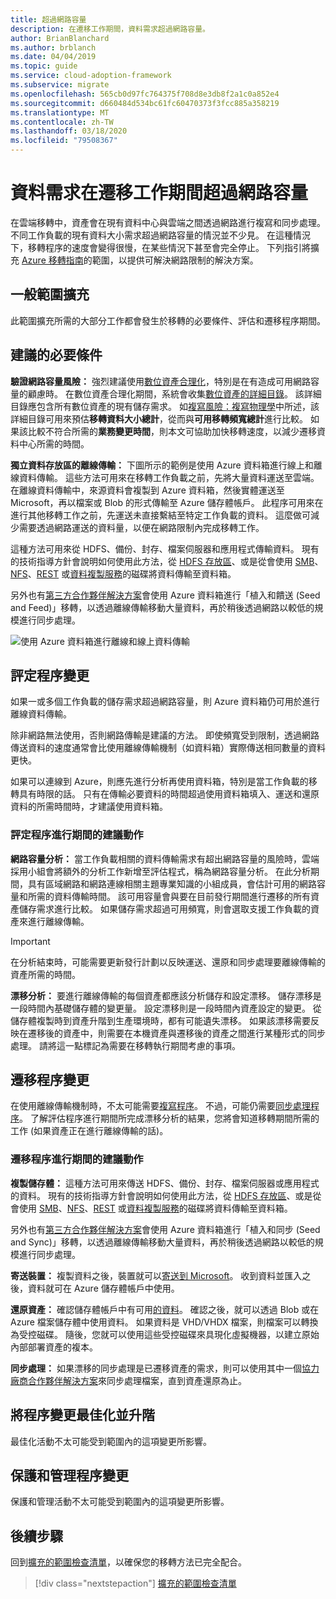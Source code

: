 ```yaml
---
title: 超過網路容量
description: 在遷移工作期間，資料需求超過網路容量。
author: BrianBlanchard
ms.author: brblanch
ms.date: 04/04/2019
ms.topic: guide
ms.service: cloud-adoption-framework
ms.subservice: migrate
ms.openlocfilehash: 565cb0d97fc764375f708d8e3db8f2a1c0a852e4
ms.sourcegitcommit: d660484d534bc61fc60470373f3fcc885a358219
ms.translationtype: MT
ms.contentlocale: zh-TW
ms.lasthandoff: 03/18/2020
ms.locfileid: "79508367"
---
```

<!-- cSpell:ignore HDFS databox VHDX -->

# <a name="data-requirements-exceed-network-capacity-during-a-migration-effort"></a>資料需求在遷移工作期間超過網路容量

在雲端移轉中，資產會在現有資料中心與雲端之間透過網路進行複寫和同步處理。 不同工作負載的現有資料大小需求超過網路容量的情況並不少見。 在這種情況下，移轉程序的速度會變得很慢，在某些情況下甚至會完全停止。 下列指引將擴充 [Azure 移轉指南](../azure-migration-guide/index.md)的範圍，以提供可解決網路限制的解決方案。

## <a name="general-scope-expansion"></a>一般範圍擴充

此範圍擴充所需的大部分工作都會發生於移轉的必要條件、評估和遷移程序期間。

## <a name="suggested-prerequisites"></a>建議的必要條件

**驗證網路容量風險：** 強烈建議使用[數位資產合理化](../../digital-estate/rationalize.md)，特別是在有造成可用網路容量的顧慮時。 在數位資產合理化期間，系統會收集[數位資產的詳細目錄](../../digital-estate/inventory.md)。 該詳細目錄應包含所有數位資產的現有儲存需求。 如[複寫風險：複寫物理學](../migration-considerations/migrate/replicate.md#replication-risks---physics-of-replication)中所述，該詳細目錄可用來預估**移轉資料大小總計**，從而與**可用移轉頻寬總計**進行比較。 如果該比較不符合所需的**業務變更時間**，則本文可協助加快移轉速度，以減少遷移資料中心所需的時間。

**獨立資料存放區的離線傳輸：** 下圖所示的範例是使用 Azure 資料箱進行線上和離線資料傳輸。 這些方法可用來在移轉工作負載之前，先將大量資料運送至雲端。 在離線資料傳輸中，來源資料會複製到 Azure 資料箱，然後實體運送至 Microsoft，再以檔案或 Blob 的形式傳輸至 Azure 儲存體帳戶。 此程序可用來在進行其他移轉工作之前，先運送未直接繫結至特定工作負載的資料。 這麼做可減少需要透過網路運送的資料量，以便在網路限制內完成移轉工作。

這種方法可用來從 HDFS、備份、封存、檔案伺服器和應用程式傳輸資料。 現有的技術指導方針會說明如何使用此方法，從 [HDFS 存放區](https://docs.microsoft.com/azure/storage/blobs/data-lake-storage-migrate-on-premises-hdfs-cluster)、或是從會使用 [SMB](https://docs.microsoft.com/azure/databox/data-box-deploy-copy-data)、[NFS](https://docs.microsoft.com/azure/databox/data-box-deploy-copy-data-via-nfs)、[REST](https://docs.microsoft.com/azure/databox/data-box-deploy-copy-data-via-rest) 或[資料複製服務](https://docs.microsoft.com/azure/databox/data-box-deploy-copy-data-via-copy-service)的磁碟將資料傳輸至資料箱。

另外也有[第三方合作夥伴解決方案](https://azuremarketplace.microsoft.com/campaigns/databox/azure-data-box)會使用 Azure 資料箱進行「植入和饋送 (Seed and Feed)」移轉，以透過離線傳輸移動大量資料，再於稍後透過網路以較低的規模進行同步處理。

![使用 Azure 資料箱進行離線和線上資料傳輸](../../_images/migrate/databox.png)

## <a name="assess-process-changes"></a>評定程序變更

如果一或多個工作負載的儲存需求超過網路容量，則 Azure 資料箱仍可用於進行離線資料傳輸。

除非網路無法使用，否則網路傳輸是建議的方法。 即使頻寬受到限制，透過網路傳送資料的速度通常會比使用離線傳輸機制（如資料箱）實際傳送相同數量的資料更快。

如果可以連線到 Azure，則應先進行分析再使用資料箱，特別是當工作負載的移轉具有時限的話。 只有在傳輸必要資料的時間超過使用資料箱填入、運送和還原資料的所需時間時，才建議使用資料箱。

### <a name="suggested-action-during-the-assess-process"></a>評定程序進行期間的建議動作

**網路容量分析：** 當工作負載相關的資料傳輸需求有超出網路容量的風險時，雲端採用小組會將額外的分析工作新增至評估程式，稱為網路容量分析。 在此分析期間，具有區域網路和網路連線相關主題專業知識的小組成員，會估計可用的網路容量和所需的資料傳輸時間。 該可用容量會與要在目前發行期間進行遷移的所有資產儲存需求進行比較。 如果儲存需求超過可用頻寬，則會選取支援工作負載的資產來進行離線傳輸。

> [!IMPORTANT]
> 在分析結束時，可能需要更新發行計劃以反映運送、還原和同步處理要離線傳輸的資產所需的時間。

**漂移分析：** 要進行離線傳輸的每個資產都應該分析儲存和設定漂移。 儲存漂移是一段時間內基礎儲存體的變更量。 設定漂移則是一段時間內資產設定的變更。 從儲存體複製時到資產升階到生產環境時，都有可能遺失漂移。 如果該漂移需要反映在遷移後的資產中，則需要在本機資產與遷移後的資產之間進行某種形式的同步處理。 請將這一點標記為需要在移轉執行期間考慮的事項。

## <a name="migrate-process-changes"></a>遷移程序變更

在使用離線傳輸機制時，不太可能需要[複寫程序](../migration-considerations/migrate/replicate.md)。 不過，可能仍需要[同步處理程序](../migration-considerations/migrate/replicate.md)。 了解評估程序進行期間所完成漂移分析的結果，您將會知道移轉期間所需的工作 (如果資產正在進行離線傳輸的話)。

### <a name="suggested-action-during-the-migrate-process"></a>遷移程序進行期間的建議動作

**複製儲存體：** 這種方法可用來傳送 HDFS、備份、封存、檔案伺服器或應用程式的資料。 現有的技術指導方針會說明如何使用此方法，從 [HDFS 存放區](https://docs.microsoft.com/azure/storage/blobs/data-lake-storage-migrate-on-premises-hdfs-cluster)、或是從會使用 [SMB](https://docs.microsoft.com/azure/databox/data-box-deploy-copy-data)、[NFS](https://docs.microsoft.com/azure/databox/data-box-deploy-copy-data-via-nfs)、[REST](https://docs.microsoft.com/azure/databox/data-box-deploy-copy-data-via-rest) 或[資料複製服務](https://docs.microsoft.com/azure/databox/data-box-deploy-copy-data-via-copy-service)的磁碟將資料傳輸至資料箱。

另外也有[第三方合作夥伴解決方案](https://azuremarketplace.microsoft.com/campaigns/databox/azure-data-box)會使用 Azure 資料箱進行「植入和同步 (Seed and Sync)」移轉，以透過離線傳輸移動大量資料，再於稍後透過網路以較低的規模進行同步處理。

**寄送裝置：** 複製資料之後，裝置就可以[寄送到 Microsoft](https://docs.microsoft.com/azure/databox/data-box-deploy-picked-up)。 收到資料並匯入之後，資料就可在 Azure 儲存體帳戶中使用。

**還原資產：** 確認儲存體帳戶中有可用[的資料](https://docs.microsoft.com/azure/databox/data-box-deploy-picked-up#verify-data-upload-to-azure)。 確認之後，就可以透過 Blob 或在 Azure 檔案儲存體中使用資料。 如果資料是 VHD/VHDX 檔案，則檔案可以轉換為受控磁碟。 隨後，您就可以使用這些受控磁碟來具現化虛擬機器，以建立原始內部部署資產的複本。

**同步處理：** 如果漂移的同步處理是已遷移資產的需求，則可以使用其中一個[協力廠商合作夥伴解決方案](https://azuremarketplace.microsoft.com/campaigns/databox/azure-data-box)來同步處理檔案，直到資產還原為止。

## <a name="optimize-and-promote-process-changes"></a>將程序變更最佳化並升階

最佳化活動不太可能受到範圍內的這項變更所影響。

## <a name="secure-and-manage-process-changes"></a>保護和管理程序變更

保護和管理活動不太可能受到範圍內的這項變更所影響。

## <a name="next-steps"></a>後續步驟

回到[擴充的範圍檢查清單](./index.md)，以確保您的移轉方法已完全配合。

> [!div class="nextstepaction"]
> [擴充的範圍檢查清單](./index.md)
